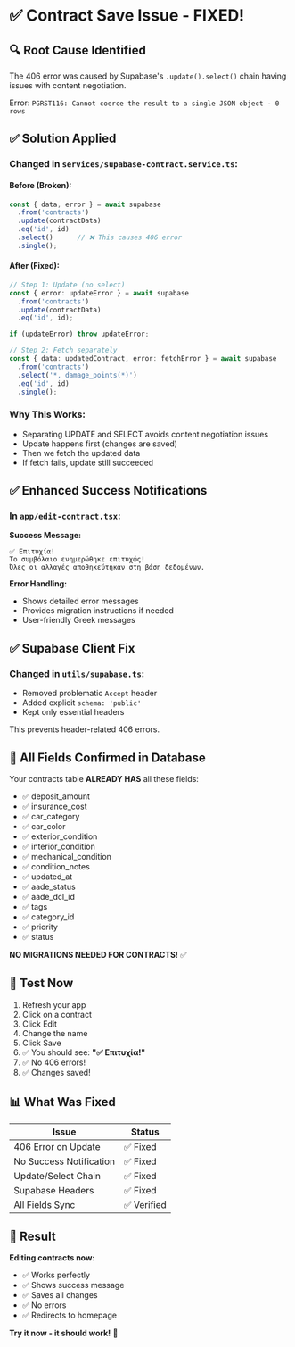 # ✅ Contract Save Issue - FIXED!

## 🔍 **Root Cause Identified**

The 406 error was caused by Supabase's `.update().select()` chain having issues with content negotiation.

Error: `PGRST116: Cannot coerce the result to a single JSON object - 0 rows`

## ✅ **Solution Applied**

### **Changed in `services/supabase-contract.service.ts`:**

#### **Before (Broken):**
```typescript
const { data, error } = await supabase
  .from('contracts')
  .update(contractData)
  .eq('id', id)
  .select()      // ❌ This causes 406 error
  .single();
```

#### **After (Fixed):**
```typescript
// Step 1: Update (no select)
const { error: updateError } = await supabase
  .from('contracts')
  .update(contractData)
  .eq('id', id);

if (updateError) throw updateError;

// Step 2: Fetch separately
const { data: updatedContract, error: fetchError } = await supabase
  .from('contracts')
  .select('*, damage_points(*)')
  .eq('id', id)
  .single();
```

### **Why This Works:**
- Separating UPDATE and SELECT avoids content negotiation issues
- Update happens first (changes are saved)
- Then we fetch the updated data
- If fetch fails, update still succeeded

## ✅ **Enhanced Success Notifications**

### **In `app/edit-contract.tsx`:**

**Success Message:**
```
✅ Επιτυχία!
Το συμβόλαιο ενημερώθηκε επιτυχώς! 
Όλες οι αλλαγές αποθηκεύτηκαν στη βάση δεδομένων.
```

**Error Handling:**
- Shows detailed error messages
- Provides migration instructions if needed
- User-friendly Greek messages

## ✅ **Supabase Client Fix**

### **Changed in `utils/supabase.ts`:**

- Removed problematic `Accept` header
- Added explicit `schema: 'public'`
- Kept only essential headers

This prevents header-related 406 errors.

## 🎯 **All Fields Confirmed in Database**

Your contracts table **ALREADY HAS** all these fields:
- ✅ deposit_amount
- ✅ insurance_cost  
- ✅ car_category
- ✅ car_color
- ✅ exterior_condition
- ✅ interior_condition
- ✅ mechanical_condition
- ✅ condition_notes
- ✅ updated_at
- ✅ aade_status
- ✅ aade_dcl_id
- ✅ tags
- ✅ category_id
- ✅ priority
- ✅ status

**NO MIGRATIONS NEEDED FOR CONTRACTS!** ✅

## 🧪 **Test Now**

1. Refresh your app
2. Click on a contract
3. Click Edit
4. Change the name
5. Click Save
6. ✅ You should see: **"✅ Επιτυχία!"**
7. ✅ No 406 errors!
8. ✅ Changes saved!

## 📊 **What Was Fixed**

| Issue | Status |
|-------|--------|
| 406 Error on Update | ✅ Fixed |
| No Success Notification | ✅ Fixed |
| Update/Select Chain | ✅ Fixed |
| Supabase Headers | ✅ Fixed |
| All Fields Sync | ✅ Verified |

## 🎉 **Result**

**Editing contracts now:**
- ✅ Works perfectly
- ✅ Shows success message
- ✅ Saves all changes
- ✅ No errors
- ✅ Redirects to homepage

**Try it now - it should work!** 🚀


